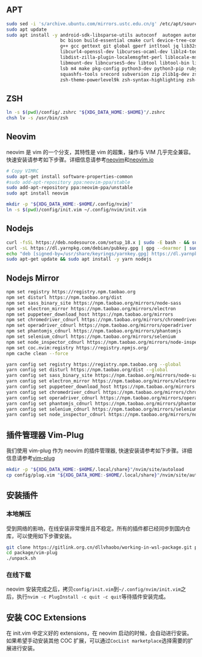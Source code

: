 ## APT

```bash
sudo sed -i 's/archive.ubuntu.com/mirrors.ustc.edu.cn/g' /etc/apt/sources.list
sudo apt update
sudo apt install -y android-sdk-libsparse-utils autoconf  autogen automake autopoint \
                    bc bison build-essential cmake curl device-tree-compiler flex \
                    g++ gcc gettext git global gperf intltool jq lib32stdc++6  \
                    libcurl4-openssl-dev libcurses-ocaml-dev liblz4-tool libffi-dev \
                    libdist-zilla-plugin-localemsgfmt-perl liblocale-msgfmt-perl \
                    libmount-dev libncurses5-dev libtool libtool-bin libxml2-utils \
                    lsb m4 make pkg-config python3-dev python3-pip ruby ruby-dev tig \
                    squashfs-tools srecord subversion zip zlib1g-dev zsh autojump \
                    zsh-theme-powerlevel9k zsh-syntax-highlighting zsh-autosuggestions
```

## ZSH

```bash
ln -s $(pwd)/config/.zshrc "${XDG_DATA_HOME:-$HOME}"/.zshrc
chsh lv -s /usr/bin/zsh
```

## Neovim

neovim 是 vim 的一个分支，其特性是 vim 的超集，操作与 VIM 几乎完全兼容。快速安装请参考如下步骤。详细信息请参考[neovim][]和[neovim.io][]

```bash
# Copy VIMRC
sudo apt-get install software-properties-common
#sudo add-apt-repository ppa:neovim-ppa/stable
sudo add-apt-repository ppa:neovim-ppa/unstable
sudo apt install neovim

mkdir -p "${XDG_DATA_HOME:-$HOME/.config/nvim}"
ln -s $(pwd)/config/init.vim ~/.config/nvim/init.vim
```

## Nodejs

```bash
curl -fsSL https://deb.nodesource.com/setup_18.x | sudo -E bash - && sudo apt-get install -y nodejs
curl -sL https://dl.yarnpkg.com/debian/pubkey.gpg | gpg --dearmor | sudo tee /usr/share/keyrings/yarnkey.gpg >/dev/null
echo "deb [signed-by=/usr/share/keyrings/yarnkey.gpg] https://dl.yarnpkg.com/debian stable main" | sudo tee /etc/apt/sources.list.d/yarn.list
sudo apt-get update && sudo apt install -y yarn nodejs
```

## Nodejs Mirror

```bash
npm set registry https://registry.npm.taobao.org
npm set disturl https://npm.taobao.org/dist
npm set sass_binary_site https://npm.taobao.org/mirrors/node-sass
npm set electron_mirror https://npm.taobao.org/mirrors/electron
npm set puppeteer_download_host https://npm.taobao.org/mirrors
npm set chromedriver_cdnurl https://npm.taobao.org/mirrors/chromedriver
npm set operadriver_cdnurl https://npm.taobao.org/mirrors/operadriver
npm set phantomjs_cdnurl https://npm.taobao.org/mirrors/phantomjs
npm set selenium_cdnurl https://npm.taobao.org/mirrors/selenium
npm set node_inspector_cdnurl https://npm.taobao.org/mirrors/node-inspector
npm set coc.nvim:registry https://registry.npmjs.org/
npm cache clean --force

yarn config set registry https://registry.npm.taobao.org --global
yarn config set disturl https://npm.taobao.org/dist --global
yarn config set sass_binary_site https://npm.taobao.org/mirrors/node-sass --global
yarn config set electron_mirror https://npm.taobao.org/mirrors/electron/ --global
yarn config set puppeteer_download_host https://npm.taobao.org/mirrors --global
yarn config set chromedriver_cdnurl https://npm.taobao.org/mirrors/chromedriver --global
yarn config set operadriver_cdnurl https://npm.taobao.org/mirrors/operadriver --global
yarn config set phantomjs_cdnurl https://npm.taobao.org/mirrors/phantomjs --global
yarn config set selenium_cdnurl https://npm.taobao.org/mirrors/selenium --global
yarn config set node_inspector_cdnurl https://npm.taobao.org/mirrors/node-inspector --global
```

## 插件管理器 Vim-Plug

我们使用 vim-plug 作为 neovim 的插件管理器, 快速安装请参考如下步骤。详细信息请参考[vim-plug][]

```bash
mkdir -p "${XDG_DATA_HOME:-$HOME/.local/share}"/nvim/site/autoload
cp config/plug.vim "${XDG_DATA_HOME:-$HOME/.local/share}"/nvim/site/autoload
```

## 安装插件

### 本地解压

受到网络的影响，在线安装非常慢并且不稳定。所有的插件都已经同步到国内仓库，可以使用如下步骤安装。

```bash
git clone https://gitlink.org.cn/dllvhaobo/working-in-wsl-package.git package
cd package/vim-plug
./unpack.sh
```

### 在线下载

neovim 安装完成之后，拷贝`config/init.vim`到`~/.config/nvim/init.vim`之后，执行`nvim -c PlugInstall -c quit -c quit`等待插件安装完成。

## 安装 COC Extensions

在 init.vim 中定义好的 extensions，在 neovim 启动的时候，会自动进行安装。如果希望手动安装其他 COC 扩展，可以通过`CocList marketplace`选择需要的扩展进行安装。

[universal-ctags]: https://github.com/universal-ctags/ctags
[neovim]: https://github.com/neovim/neovim
[vim-plug]: https://github.com/junegunn/vim-plug
[coc.nvim]: https://github.com/neoclide/coc.nvim
[neovim.io]: http://neovim.io/

